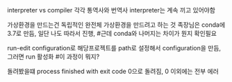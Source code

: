 interpreter vs compiler 각각 통역사와 번역사
interpreter는 계속 끼고 있어야함

가상환경을 만드는건 독립적인 완전체 가상환경을 만드려고 하는 것
족장님은 conda에 3.7로 만듬, 일단 나도 따라서 진행, #근데 conda와 나머지는 차이가 뭔지 확인필요

run-edit configuration로 해당프로젝트를 path로 설정해서 configuration을 만듬, 그러면 run 활성화 #이 과정이 뭐지?

돌려봤을떄 process finished with exit code 0으로 돌려짐, 0 이외에는 전부 에러
